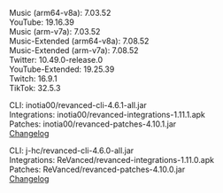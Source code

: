 Music (arm64-v8a): 7.03.52  
YouTube: 19.16.39  
Music (arm-v7a): 7.03.52  
Music-Extended (arm64-v8a): 7.08.52  
Music-Extended (arm-v7a): 7.08.52  
Twitter: 10.49.0-release.0  
YouTube-Extended: 19.25.39  
Twitch: 16.9.1  
TikTok: 32.5.3  

CLI: inotia00/revanced-cli-4.6.1-all.jar  
Integrations: inotia00/revanced-integrations-1.11.1.apk  
Patches: inotia00/revanced-patches-4.10.1.jar  
[Changelog](https://github.com/inotia00/revanced-patches/releases/tag/v4.10.1)

CLI: j-hc/revanced-cli-4.6.0-all.jar  
Integrations: ReVanced/revanced-integrations-1.11.0.apk  
Patches: ReVanced/revanced-patches-4.10.0.jar  
[Changelog](https://github.com/ReVanced/revanced-patches/releases/tag/v4.10.0)  
